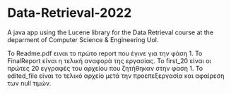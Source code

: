 # Data-Retrieval-2022
A java app using the Lucene library for the Data Retrieval course at the deparment of Computer Science &amp; Engineering UoI.

To Readme.pdf ειναι το πρώτο report που έγινε για την φάση 1.
To FinalReport είναι η τελική αναφορά της εργασίας.
To first_20 είναι οι πρώτες 20 εγγραφές του αρχείου που ζητήθηκαν στην φαση 1.
To edited_file είναι το τελικό αρχείο μετά την προεπεξεργασία και αφαίρεση των null τιμών.
